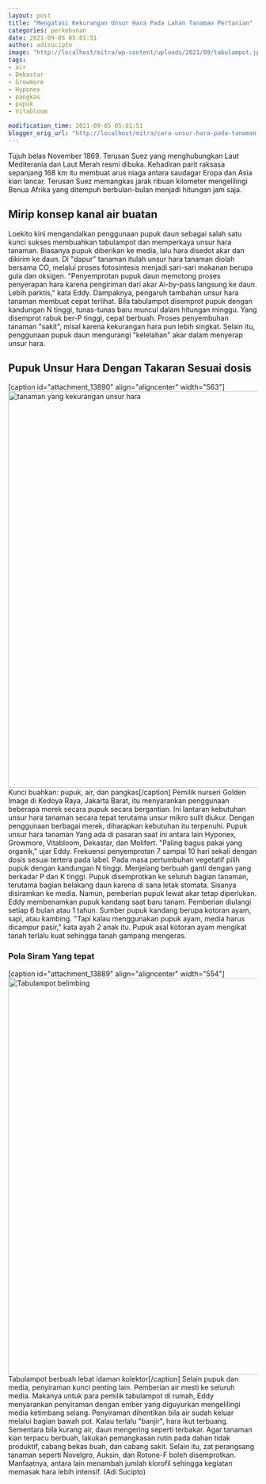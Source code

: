 ```yaml
---
layout: post
title: "Mengatasi Kekurangan Unsur Hara Pada Lahan Tanaman Pertanian"
categories: perkebunan
date: 2021-09-05 05:01:51
author: adisucipto
image: "http://localhost/mitra/wp-content/uploads/2021/09/tabulampot.jpg"
tags:
- air
- Dekastar
- Growmore
- Hyponex
- pangkas
- pupuk
- Vitabloom

modification_time: 2021-09-05 05:01:51
blogger_orig_url: "http://localhost/mitra/cara-unsur-hara-pada-tanaman.html"
---
```


Tujuh belas November 1869. Terusan Suez yang menghubungkan Laut Mediterania dan Laut Merah resmi dibuka. Kehadiran parit raksasa sepanjang 168 km itu membuat arus niaga antara saudagar Eropa dan Asia kian lancar. Terusan Suez memangkas jarak ribuan kilometer mengelilingi Benua Afrika yang ditempuh berbulan-bulan menjadi hitungan jam saja.
<h2>Mirip konsep kanal air buatan</h2>
Loekito kini mengandalkan penggunaan pupuk daun sebagai salah satu kunci sukses membuahkan tabulampot dan memperkaya <span class="keyword _ngcontent-iay-100" aria-hidden="false">unsur hara tanaman</span>. Biasanya pupuk diberikan ke media, lalu hara disedot akar dan dikirim ke daun.
Di "dapur" tanaman itulah <span class="keyword _ngcontent-iay-100" aria-hidden="false">unsur hara tanaman</span> diolah bersama CO, melalui proses fotosintesis menjadi sari-sari makanan berupa gula dan oksigen. "Penyemprotan pupuk daun memotong proses penyerapan hara karena pengiriman dari akar Ai-by-pass langsung ke daun. Lebih parktis," kata Eddy.
Dampaknya, pengaruh tambahan <span class="keyword _ngcontent-iay-100" aria-hidden="false">unsur hara tanaman</span> membuat cepat terlihat. Bila tabulampot disemprot pupuk dengan kandungan N tinggi, tunas-tunas baru muncul dalam hitungan minggu. Yang disemprot rabuk ber-P tinggi, cepat berbuah. Proses penyembuhan tanaman "sakit", misal karena kekurangan hara pun lebih singkat. Selain itu, penggunaan pupuk daun mengurangi "kelelahan" akar dalam menyerap unsur hara.
<h2 id="dosis"><span class="keyword _ngcontent-iay-100" aria-hidden="false">Pupuk Unsur Hara</span> Dengan Takaran Sesuai dosis</h2>
[caption id="attachment_13890" align="aligncenter" width="563"]<a href="http://127.0.0.1/mitra/wp-content/uploads/2021/09/hara1.jpg"><img class="wp-image-13890 size-full" src="http://127.0.0.1/mitra/wp-content/uploads/2021/09/hara1.jpg" alt="tanaman yang kekurangan unsur hara" width="563" height="800" /></a> Kunci buahkan: pupuk, air, dan pangkas[/caption]
Pemilik nurseri Golden Image di Kedoya Raya, Jakarta Barat, itu menyarankan penggunaan beberapa merek secara pupuk secara bergantian. Ini lantaran kebutuhan <span class="keyword _ngcontent-iay-100" aria-hidden="false">unsur hara tanaman</span> secara tepat terutama unsur mikro sulit diukur. Dengan penggunaan berbagai merek, diharapkan kebutuhan itu terpenuhi.
Pupuk <span class="keyword _ngcontent-iay-100" aria-hidden="false">unsur hara tanaman</span> Yang ada di pasaran saat ini antara lain Hyponex, Growmore, Vitabloom, Dekastar, dan Molifert. "Paling bagus pakai yang organik," ujar Eddy. Frekuensi penyemprotan 7 sampai 10 hari sekali dengan dosis sesuai tertera pada label.
Pada masa pertumbuhan vegetatif pilih pupuk dengan kandungan N tinggi. Menjelang berbuah ganti dengan yang berkadar P dan K tinggi. Pupuk disemprotkan ke seluruh bagian tanaman, terutama bagian belakang daun karena di sana letak stomata. Sisanya disiramkan ke media.
Namun, pemberian pupuk lewat akar tetap diperlukan. Eddy membenamkan pupuk kandang saat baru tanam. Pemberian diulangi setiap 6 bulan atau 1 tahun. Sumber pupuk kandang berupa kotoran ayam, sapi, atau kambing. "Tapi kalau menggunakan pupuk ayam, media harus dicampur pasir," kata ayah 2 anak itu. Pupuk asal kotoran ayam mengikat tanah terlalu kuat sehingga tanah gampang mengeras.
<h3 id="dosis">Pola Siram Yang tepat</h3>
[caption id="attachment_13889" align="aligncenter" width="554"]<img class="wp-image-13889 size-full" src="http://127.0.0.1/mitra/wp-content/uploads/2021/09/hara.jpg" alt="Tabulampot belimbing" width="554" height="800" /> Tabulampot berbuah lebat idaman kolektor[/caption]
Selain pupuk dan media, penyiraman kunci penting lain. Pemberian air mesti ke seluruh media. Makanya untuk para pemilik tabulampot di rumah, Eddy menyarankan penyiraman dengan ember yang diguyurkan mengelilingi media ketimbang selang.
Penyiraman dihentikan bila air sudah keluar melalui bagian bawah pot. Kalau terlalu "banjir", hara ikut terbuang. Sementara bila kurang air, daun mengering seperti terbakar.
Agar tanaman kian terpacu berbuah, lakukan pemangkasan rutin pada dahan tidak produktif, cabang bekas buah, dan cabang sakit. Selain itu, zat perangsang tanaman seperti Novelgro, Auksin, dan Rotone-F boleh disemprotkan. Manfaatnya, antara lain menambah jumlah klorofil sehingga kegiatan memasak hara lebih intensif. (Adi Sucipto)
